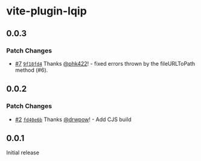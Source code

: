 # vite-plugin-lqip

## 0.0.3

### Patch Changes

- [#7](https://github.com/drwpow/vite-plugin-lqip/pull/7) [`9f18fd4`](https://github.com/drwpow/vite-plugin-lqip/commit/9f18fd44d6c91b7613912773368d03c1ff2d9433) Thanks [@phk422](https://github.com/phk422)! - fixed errors thrown by the fileURLToPath method (#6).

## 0.0.2

### Patch Changes

- [#2](https://github.com/drwpow/vite-plugin-lqip/pull/2) [`fd40e6b`](https://github.com/drwpow/vite-plugin-lqip/commit/fd40e6b769686f9b39aceef9ee31a67ddd92c17f) Thanks [@drwpow](https://github.com/drwpow)! - Add CJS build

## 0.0.1

Initial release
